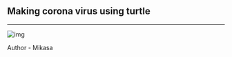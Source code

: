 ## Making corona virus using turtle
<hr>

 ![img](https://github.com/ackerman-mikasa/Technocrats-HacktoberFest/blob/main/Turtle_Codes/corona.jpeg)

Author - Mikasa
